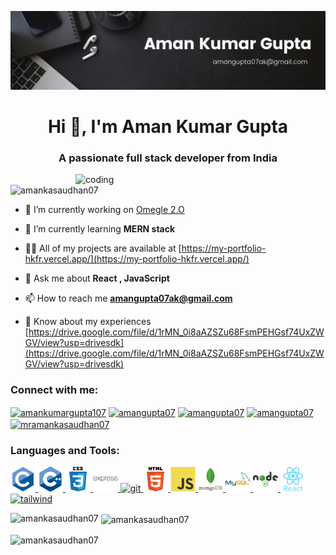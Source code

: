 ![logo](https://github.com/amankasaudhan07/amankasaudhan07/blob/main/Aman%20Kumar%20Gupta.png)
<h1 align="center">Hi 👋, I'm Aman Kumar Gupta</h1>
<h3 align="center">A passionate full stack developer from India</h3>

<img align="right" alt="coding" width="400" src="https://user-images.githubusercontent.com/55389276/140866485-8fb1c876-9a8f-4d6a-98dc-08c4981eaf70.gif"/>

<p align="left"> <img src="https://komarev.com/ghpvc/?username=amankasaudhan07&label=Profile%20views&color=0e75b6&style=flat" alt="amankasaudhan07" /> </p>

- 🔭 I’m currently working on [Omegle 2.O](https://omegle-2-o.vercel.app/)

- 🌱 I’m currently learning **MERN stack**

- 👨‍💻 All of my projects are available at [https://my-portfolio-hkfr.vercel.app/](https://my-portfolio-hkfr.vercel.app/)

- 💬 Ask me about **React , JavaScript**

- 📫 How to reach me **amangupta07ak@gmail.com**

- 📄 Know about my experiences [https://drive.google.com/file/d/1rMN_0i8aAZSZu68FsmPEHGsf74UxZWGV/view?usp=drivesdk](https://drive.google.com/file/d/1rMN_0i8aAZSZu68FsmPEHGsf74UxZWGV/view?usp=drivesdk)

<h3 align="left">Connect with me:</h3>
<p align="left">
<a href="https://linkedin.com/in/amankumargupta107" target="blank"><img align="center" src="https://raw.githubusercontent.com/rahuldkjain/github-profile-readme-generator/master/src/images/icons/Social/linked-in-alt.svg" alt="amankumargupta107" height="30" width="40" /></a>
<a href="https://www.codechef.com/users/amangupta07" target="blank"><img align="center" src="https://cdn.jsdelivr.net/npm/simple-icons@3.1.0/icons/codechef.svg" alt="amangupta07" height="30" width="40" /></a>
<a href="https://codeforces.com/profile/amangupta07" target="blank"><img align="center" src="https://raw.githubusercontent.com/rahuldkjain/github-profile-readme-generator/master/src/images/icons/Social/codeforces.svg" alt="amangupta07" height="30" width="40" /></a>
<a href="https://www.leetcode.com/amangupta07" target="blank"><img align="center" src="https://raw.githubusercontent.com/rahuldkjain/github-profile-readme-generator/master/src/images/icons/Social/leet-code.svg" alt="amangupta07" height="30" width="40" /></a>
<a href="https://auth.geeksforgeeks.org/user/mramankasaudhan07" target="blank"><img align="center" src="https://raw.githubusercontent.com/rahuldkjain/github-profile-readme-generator/master/src/images/icons/Social/geeks-for-geeks.svg" alt="mramankasaudhan07" height="30" width="40" /></a>
</p>

<h3 align="left">Languages and Tools:</h3>
<p align="left"> <a href="https://www.cprogramming.com/" target="_blank" rel="noreferrer"> <img src="https://raw.githubusercontent.com/devicons/devicon/master/icons/c/c-original.svg" alt="c" width="40" height="40"/> </a> <a href="https://www.w3schools.com/cpp/" target="_blank" rel="noreferrer"> <img src="https://raw.githubusercontent.com/devicons/devicon/master/icons/cplusplus/cplusplus-original.svg" alt="cplusplus" width="40" height="40"/> </a> <a href="https://www.w3schools.com/css/" target="_blank" rel="noreferrer"> <img src="https://raw.githubusercontent.com/devicons/devicon/master/icons/css3/css3-original-wordmark.svg" alt="css3" width="40" height="40"/> </a> <a href="https://expressjs.com" target="_blank" rel="noreferrer"> <img src="https://raw.githubusercontent.com/devicons/devicon/master/icons/express/express-original-wordmark.svg" alt="express" width="40" height="40"/> </a> <a href="https://git-scm.com/" target="_blank" rel="noreferrer"> <img src="https://www.vectorlogo.zone/logos/git-scm/git-scm-icon.svg" alt="git" width="40" height="40"/> </a> <a href="https://www.w3.org/html/" target="_blank" rel="noreferrer"> <img src="https://raw.githubusercontent.com/devicons/devicon/master/icons/html5/html5-original-wordmark.svg" alt="html5" width="40" height="40"/> </a> <a href="https://developer.mozilla.org/en-US/docs/Web/JavaScript" target="_blank" rel="noreferrer"> <img src="https://raw.githubusercontent.com/devicons/devicon/master/icons/javascript/javascript-original.svg" alt="javascript" width="40" height="40"/> </a> <a href="https://www.mongodb.com/" target="_blank" rel="noreferrer"> <img src="https://raw.githubusercontent.com/devicons/devicon/master/icons/mongodb/mongodb-original-wordmark.svg" alt="mongodb" width="40" height="40"/> </a> <a href="https://www.mysql.com/" target="_blank" rel="noreferrer"> <img src="https://raw.githubusercontent.com/devicons/devicon/master/icons/mysql/mysql-original-wordmark.svg" alt="mysql" width="40" height="40"/> </a> <a href="https://nodejs.org" target="_blank" rel="noreferrer"> <img src="https://raw.githubusercontent.com/devicons/devicon/master/icons/nodejs/nodejs-original-wordmark.svg" alt="nodejs" width="40" height="40"/> </a> <a href="https://reactjs.org/" target="_blank" rel="noreferrer"> <img src="https://raw.githubusercontent.com/devicons/devicon/master/icons/react/react-original-wordmark.svg" alt="react" width="40" height="40"/> </a> <a href="https://tailwindcss.com/" target="_blank" rel="noreferrer"> <img src="https://www.vectorlogo.zone/logos/tailwindcss/tailwindcss-icon.svg" alt="tailwind" width="40" height="40"/> </a> </p>

<p><img align="left" src="https://github-readme-stats.vercel.app/api/top-langs?username=amankasaudhan07&show_icons=true&locale=en&layout=compact" alt="amankasaudhan07" /></p>

<p>&nbsp;<img align="center" src="https://github-readme-stats.vercel.app/api?username=amankasaudhan07&show_icons=true&locale=en" alt="amankasaudhan07" /></p>

<p><img align="center" src="https://github-readme-streak-stats.herokuapp.com/?user=amankasaudhan07&" alt="amankasaudhan07" /></p>
